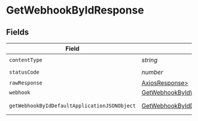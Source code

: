 # GetWebhookByIdResponse


## Fields

| Field                                                                                                   | Type                                                                                                    | Required                                                                                                | Description                                                                                             |
| ------------------------------------------------------------------------------------------------------- | ------------------------------------------------------------------------------------------------------- | ------------------------------------------------------------------------------------------------------- | ------------------------------------------------------------------------------------------------------- |
| `contentType`                                                                                           | *string*                                                                                                | :heavy_check_mark:                                                                                      | N/A                                                                                                     |
| `statusCode`                                                                                            | *number*                                                                                                | :heavy_check_mark:                                                                                      | N/A                                                                                                     |
| `rawResponse`                                                                                           | [AxiosResponse>](https://axios-http.com/docs/res_schema)                                                | :heavy_minus_sign:                                                                                      | N/A                                                                                                     |
| `webhook`                                                                                               | [GetWebhookByIdWebhook](../../models/operations/getwebhookbyidwebhook.md)                               | :heavy_minus_sign:                                                                                      | A webhook                                                                                               |
| `getWebhookByIdDefaultApplicationJSONObject`                                                            | [GetWebhookByIdDefaultApplicationJSON](../../models/operations/getwebhookbyiddefaultapplicationjson.md) | :heavy_minus_sign:                                                                                      | Error response.                                                                                         |